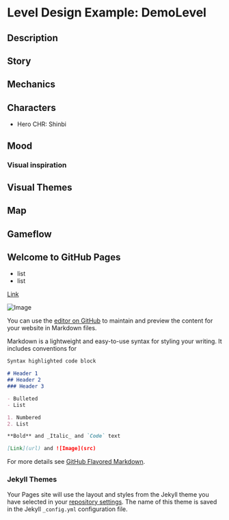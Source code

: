 # Level Design Example: DemoLevel

## Description
## Story
## Mechanics
## Characters
* Hero CHR: Shinbi

## Mood
### Visual inspiration
## Visual Themes
## Map
## Gameflow

## Welcome to GitHub Pages

- list
- list

[Link](url)

![Image](url)


You can use the [editor on GitHub](https://github.com/antonioseoane/antonioseoane.github.io/edit/main/docs/index.md) to maintain and preview the content for your website in Markdown files.

Markdown is a lightweight and easy-to-use syntax for styling your writing. It includes conventions for

```markdown
Syntax highlighted code block

# Header 1
## Header 2
### Header 3

- Bulleted
- List

1. Numbered
2. List

**Bold** and _Italic_ and `Code` text

[Link](url) and ![Image](src)
```

For more details see [GitHub Flavored Markdown](https://guides.github.com/features/mastering-markdown/).

### Jekyll Themes

Your Pages site will use the layout and styles from the Jekyll theme you have selected in your [repository settings](https://github.com/antonioseoane/antonioseoane.github.io/settings). The name of this theme is saved in the Jekyll `_config.yml` configuration file.

